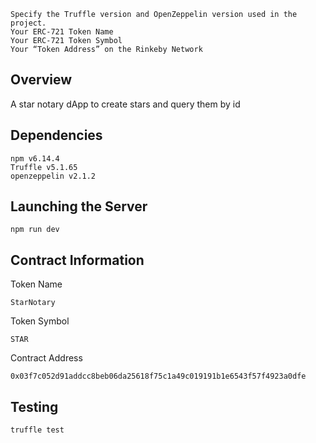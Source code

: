 
    Specify the Truffle version and OpenZeppelin version used in the project.
    Your ERC-721 Token Name
    Your ERC-721 Token Symbol
    Your “Token Address” on the Rinkeby Network

## Overview
A star notary dApp to create stars and query them by id

## Dependencies
```
npm v6.14.4
Truffle v5.1.65
openzeppelin v2.1.2
```

## Launching the Server
`npm run dev`

## Contract Information

Token Name<br>

`StarNotary`


Token Symbol<br>

`STAR`


Contract Address<br>

`0x03f7c052d91addcc8beb06da25618f75c1a49c019191b1e6543f57f4923a0dfe`


## Testing
`truffle test`

